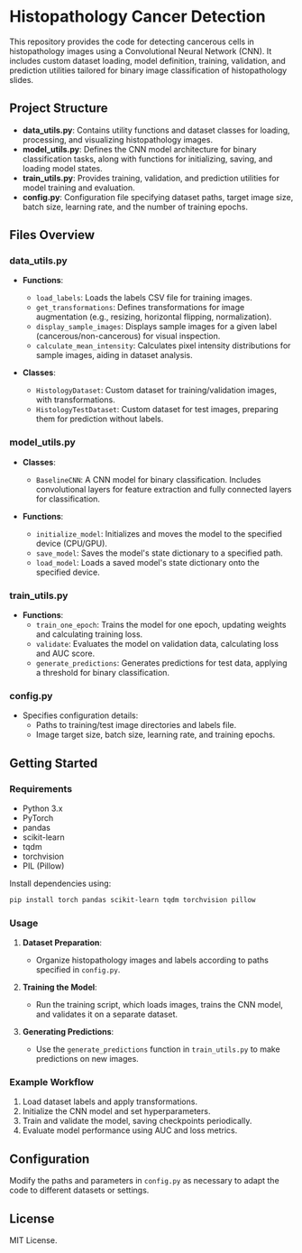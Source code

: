 # Histopathology Cancer Detection

This repository provides the code for detecting cancerous cells in histopathology images using a Convolutional Neural Network (CNN). It includes custom dataset loading, model definition, training, validation, and prediction utilities tailored for binary image classification of histopathology slides.

## Project Structure

- **data_utils.py**: Contains utility functions and dataset classes for loading, processing, and visualizing histopathology images.
- **model_utils.py**: Defines the CNN model architecture for binary classification tasks, along with functions for initializing, saving, and loading model states.
- **train_utils.py**: Provides training, validation, and prediction utilities for model training and evaluation.
- **config.py**: Configuration file specifying dataset paths, target image size, batch size, learning rate, and the number of training epochs.

## Files Overview

### data_utils.py
- **Functions**:
  - `load_labels`: Loads the labels CSV file for training images.
  - `get_transformations`: Defines transformations for image augmentation (e.g., resizing, horizontal flipping, normalization).
  - `display_sample_images`: Displays sample images for a given label (cancerous/non-cancerous) for visual inspection.
  - `calculate_mean_intensity`: Calculates pixel intensity distributions for sample images, aiding in dataset analysis.
  
- **Classes**:
  - `HistologyDataset`: Custom dataset for training/validation images, with transformations.
  - `HistologyTestDataset`: Custom dataset for test images, preparing them for prediction without labels.

### model_utils.py
- **Classes**:
  - `BaselineCNN`: A CNN model for binary classification. Includes convolutional layers for feature extraction and fully connected layers for classification.
  
- **Functions**:
  - `initialize_model`: Initializes and moves the model to the specified device (CPU/GPU).
  - `save_model`: Saves the model's state dictionary to a specified path.
  - `load_model`: Loads a saved model's state dictionary onto the specified device.

### train_utils.py
- **Functions**:
  - `train_one_epoch`: Trains the model for one epoch, updating weights and calculating training loss.
  - `validate`: Evaluates the model on validation data, calculating loss and AUC score.
  - `generate_predictions`: Generates predictions for test data, applying a threshold for binary classification.

### config.py
- Specifies configuration details:
  - Paths to training/test image directories and labels file.
  - Image target size, batch size, learning rate, and training epochs.

## Getting Started

### Requirements
- Python 3.x
- PyTorch
- pandas
- scikit-learn
- tqdm
- torchvision
- PIL (Pillow)

Install dependencies using:
```bash
pip install torch pandas scikit-learn tqdm torchvision pillow
```

### Usage

1. **Dataset Preparation**:
   - Organize histopathology images and labels according to paths specified in `config.py`.
  
2. **Training the Model**:
   - Run the training script, which loads images, trains the CNN model, and validates it on a separate dataset.

3. **Generating Predictions**:
   - Use the `generate_predictions` function in `train_utils.py` to make predictions on new images.

### Example Workflow
1. Load dataset labels and apply transformations.
2. Initialize the CNN model and set hyperparameters.
3. Train and validate the model, saving checkpoints periodically.
4. Evaluate model performance using AUC and loss metrics.

## Configuration
Modify the paths and parameters in `config.py` as necessary to adapt the code to different datasets or settings.

## License
MIT License.

